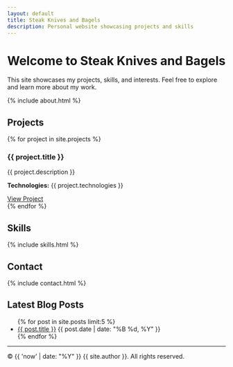 ```yaml
---
layout: default
title: Steak Knives and Bagels
description: Personal website showcasing projects and skills
---
```


# Welcome to Steak Knives and Bagels

This site showcases my projects, skills, and interests. Feel free to explore and learn more about my work.

{% include about.html %}

## Projects
{% for project in site.projects %}
  <div class="project">
    <h3>{{ project.title }}</h3>
    <p>{{ project.description }}</p>
    <p><strong>Technologies:</strong> {{ project.technologies }}</p>
    <a href="{{ project.url }}">View Project</a>
  </div>
{% endfor %}

## Skills
{% include skills.html %}

## Contact
{% include contact.html %}

## Latest Blog Posts
<ul>
  {% for post in site.posts limit:5 %}
    <li>
      <a href="{{ post.url }}">{{ post.title }}</a>
      <span class="post-date">{{ post.date | date: "%B %d, %Y" }}</span>
    </li>
  {% endfor %}
</ul>

---
<footer>
  <p>© {{ 'now' | date: "%Y" }} {{ site.author }}. All rights reserved.</p>
</footer> 